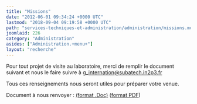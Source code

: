 ```yaml
---
title: "Missions"
date: "2012-06-01 09:34:24 +0000 UTC"
lastmod: "2018-09-04 09:19:58 +0000 UTC"
path: "services-techniques-et-administration/administration/missions.md"
joomlaid: 226
category: "Administration"
asides: ["Administration.+menu+"]
layout: "recherche"
---
```

Pour tout projet de visite au laboratoire, merci de remplir le document suivant et nous le faire suivre à g\_internation@subatech.in2p3.fr

Tous ces renseignements nous seront utiles pour préparer votre venue.

Document à nous renvoyer : [(format .Doc)](images/Administration/Fiche_de_renseignements_2018.docx.doc) ([format PDF](doc/Fiche_de_renseignements_2018.pdf))
